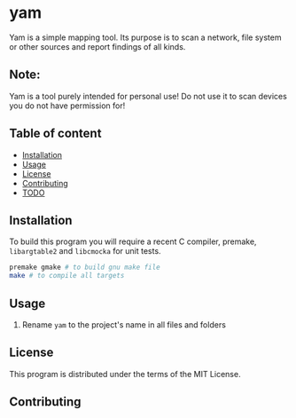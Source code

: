 # yam

Yam is a simple mapping tool. Its purpose is to scan a network, file system or other sources and report findings of all kinds.

## Note: 
Yam is a tool purely intended for personal use! 
Do not use it to scan devices you do not have permission for!

## Table of content

- [Installation](#Installation)
- [Usage](#Usage)
- [License](#License)
- [Contributing](#Contributing)
- [TODO](#TODO)

## Installation

To build this program you will require a recent C compiler, premake, `libargtable2` and `libcmocka` for unit tests.

```sh
premake gmake # to build gnu make file 
make # to compile all targets 
```

## Usage

1) Rename `yam` to the project's name in all files and folders 

## License

This program is distributed under the terms of the MIT License.

## Contributing


